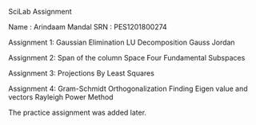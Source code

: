 SciLab Assignment

Name : Arindaam Mandal SRN : PES1201800274

Assignment 1: Gaussian Elimination LU Decomposition Gauss Jordan

Assignment 2: Span of the column Space Four Fundamental Subspaces

Assignment 3: Projections By Least Squares

Assignment 4: Gram-Schmidt Orthogonalization Finding Eigen value and vectors Rayleigh Power Method

The practice assignment was added later.
